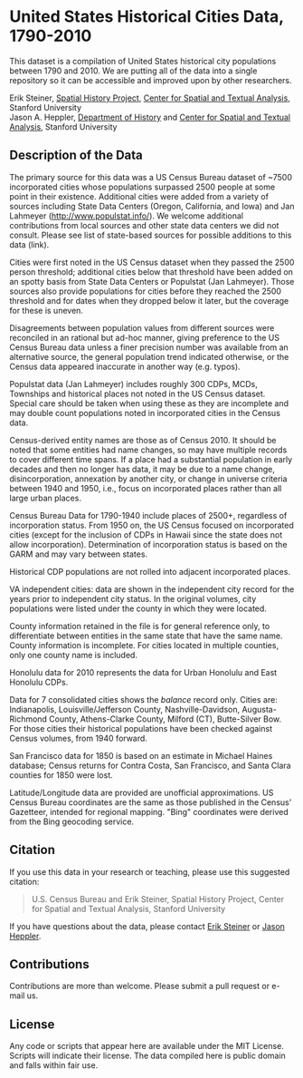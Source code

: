 # United States Historical Cities Data, 1790-2010

This dataset is a compilation of United States historical city populations between 1790 and 2010. We are putting all of the data into a single repository so it can be accessible and improved upon by other researchers.

Erik Steiner, [Spatial History Project][], [Center for Spatial and Textual Analysis][], Stanford University  
Jason A. Heppler, [Department of History][] and [Center for Spatial and Textual Analysis][], Stanford University

## Description of the Data

The primary source for this data was a US Census Bureau dataset of ~7500 incorporated cities whose populations surpassed 2500 people at some point in their existence. Additional cities were added from a variety of sources including State Data Centers (Oregon, California, and Iowa) and Jan Lahmeyer (http://www.populstat.info/). We welcome additional contributions from local sources and other state data centers we did not consult. Please see list of state-based sources for possible additions to this data (link).

Cities were first noted in the US Census dataset when they passed the 2500 person threshold; additional cities below that threshold have been added on an spotty basis from State Data Centers or Populstat (Jan Lahmeyer). Those sources also provide populations for cities before they reached the 2500 threshold and for dates when they dropped below it later, but the coverage for these is uneven.

Disagreements between population values from different sources were reconciled in an rational but ad-hoc manner, giving preference to the US Census Bureau data unless a finer precision number was available from an alternative source, the general population trend indicated otherwise, or the Census data appeared inaccurate in another way (e.g. typos).

Populstat data (Jan Lahmeyer) includes roughly 300 CDPs, MCDs, Townships and historical places not noted in the US Census dataset. Special care should be taken when using these as they are incomplete and may double count populations noted in incorporated cities in the Census data.

Census-derived entity names are those as of Census 2010.   It should be noted that some entities had name changes, so may have multiple records to cover different time spans.  If a place had a substantial population in early decades and then no longer has data, it may be due to a name change, disincorporation, annexation by another city, or change in universe criteria between 1940 and 1950, i.e., focus on incorporated places rather than all large urban places.

Census Bureau Data for 1790-1940 include places of 2500+, regardless of incorporation status.  From 1950 on, the US Census focused on incorporated cities (except for the inclusion of CDPs in Hawaii since the state does not allow incorporation). Determination of incorporation status is based on the GARM and may vary between states.

Historical CDP populations are not rolled into adjacent incorporated places.  

VA independent cities:  data are shown in the independent city record for the years prior to independent city status.  In the original volumes, city populations were listed under the county in which they were located.

County information retained in the file is for general reference only, to differentiate between entities in the same state that have the same name.  County information is incomplete.  For cities located in multiple counties, only one county name is included.

Honolulu data for 2010 represents the data for Urban Honolulu and East Honolulu CDPs.  

Data for 7 consolidated cities shows the *balance* record only.  Cities are:   Indianapolis, Louisville/Jefferson County, Nashville-Davidson, Augusta-Richmond County, Athens-Clarke County, Milford (CT), Butte-Silver Bow. For those cities their historical populations have been checked against Census volumes, from 1940 forward.

San Francisco data for 1850 is based on an estimate in Michael Haines database; Census returns for Contra Costa, San Francisco, and Santa Clara counties for 1850 were lost. 

Latitude/Longitude data are provided are unofficial approximations. US Census Bureau coordinates are the same as those published in the Census' Gazetteer, intended for regional mapping. "Bing" coordinates were derived from the Bing geocoding service.

## Citation

If you use this data in your research or teaching, please use this suggested citation:

> U.S. Census Bureau and Erik Steiner, Spatial History Project, Center for Spatial and Textual Analysis, Stanford University

If you have questions about the data, please contact [Erik Steiner][] or [Jason Heppler][].

## Contributions

Contributions are more than welcome. Please submit a pull request or e-mail us.

## License

Any code or scripts that appear here are available under the MIT License. Scripts will indicate their license. The data compiled here is public domain and falls within fair use. 

  [Spatial History Project]: http://spatialhistory.stanford.edu
  [Center for Spatial and Textual Analysis]: http://cesta.stanford.edu
  [Department of History]: http://history.stanford.edu
  [Erik Steiner]: mailto:ebs110@stanford.edu
  [Jason Heppler]: mailto:jheppler@stanford.edu
